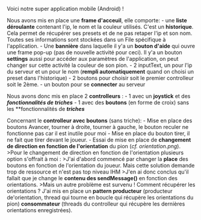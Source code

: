Voici notre super application mobile (Android) !

Nous avons mis en place une **frame d'acceuil**, elle comporte:
    - une **liste déroulante** contenant l'ip, le nom et la couleur utilisés. C'est un **historique**. Cela permet de récupérer ses presets et de ne pas retaper l'ip et son nom. Toutes ses informations sont stockées dans un File spécifique à l'application.
    - Une **bannière** dans laquelle il y'a un **bouton d'aide** qui ouvre une frame pop-up (pas de nouvelle activité pour ceci). Il y'a un bouton **settings** aussi pour accéder aux paramètres de l'application, on peut changer sur cette activité la couleur de son pion.
    - 2 inputText, un pour l'ip du serveur et un pour le nom (**rempli automatiquement** quand on choisi un preset dans l'historique)
    - 2 boutons pour choisir soit le premier controlleur soit le 2ème.
    - un bouton pour se **connecter** au serveur
    

Nous avons donc mis en place 2 **controlleurs** :
    - 1 avec un **joystick** et des **_fonctionnalités de triches_**
    - 1 avec des **boutons** (en forme de croix) sans les **fonctionnalités de **_triches_**

Concernant le **controlleur avec boutons** (sans triche):
    - Mise en place des boutons Avancer, tourner à droite, tourner à gauche, le bouton reculer ne fonctionne pas car il est inutile pour moi
    - Mise en place du bouton tirer, il ne fait que tirer devant le joueur.
    - Essai de mise en place de **changement de direction en fonction de l'orientation** du pion (_cf. orientation.png_).
        >Pour le changement de direction en fonction de l'orientation plusieurs option s'offrait à moi :
            >J'ai d'abord commencé par changer la **place** des boutons en fonction de l'orientation du joueur. Mais cette solution demande trop de ressource et n'est pas top niveau IHM
            >J'en ai donc conclus qu'il fallait que je change le **contenu des sendMessage()** en fonction des orientations.
                >Mais un autre problème est survenu ! Comment récupérer les orientations ? J'ai mis en place un **pattern producteur** (producteur de'orientation, thread qui tourne en boucle qui récupère les orientations du pion) **consommateur** (threads du controlleur qui récupère les dernières orientations enregistrées).
    
